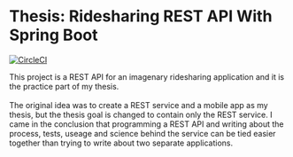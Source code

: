# Thesis: Ridesharing REST API With Spring Boot

[![CircleCI](https://circleci.com/gh/tontsaX/thesis-ridesharing-rest-api-with-spring-boot.svg?style=shield)](https://circleci.com/gh/tontsaX/thesis-ridesharing-rest-api-with-spring-boot)

This project is a REST API for an imagenary ridesharing application and it is the practice part of my thesis. 
<br>
<br>
The original idea was to create a REST service and a mobile app as my thesis, but the thesis goal is changed to contain only the REST service.
I came in the conclusion that programming a REST API and writing about the process, tests, useage and science behind the service can be tied easier together
than trying to write about two separate applications.
<br>
<br>
